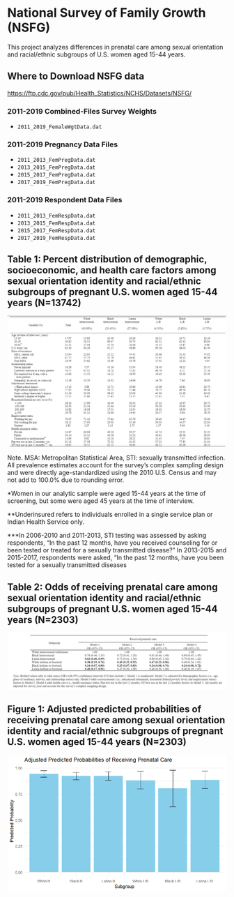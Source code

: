# National Survey of Family Growth (NSFG)

This project analyzes differences in prenatal care among sexual orientation and racial/ethnic subgroups of U.S. women aged 15-44 years.

## Where to Download NSFG data
https://ftp.cdc.gov/pub/Health_Statistics/NCHS/Datasets/NSFG/

### 2011-2019 Combined-Files Survey Weights 
- `2011_2019_FemaleWgtData.dat`

### 2011-2019 Pregnancy Data Files
- `2011_2013_FemPregData.dat`
- `2013_2015_FemPregData.dat`
- `2015_2017_FemPregData.dat`
- `2017_2019_FemPregData.dat`

### 2011-2019 Respondent Data Files
- `2011_2013_FemRespData.dat`
- `2013_2015_FemRespData.dat`
- `2015_2017_FemRespData.dat`
- `2017_2019_FemRespData.dat`

## Table 1: Percent distribution of demographic, socioeconomic, and health care factors among sexual orientation identity and racial/ethnic subgroups of pregnant U.S. women aged 15-44 years (N=13742)
![table1](https://github.com/matt-j-murphy/NSFG/blob/6aa2d93debc86c88e0f81b0db646282d2f73fa33/agenor_table1.png)

Note. MSA: Metropolitan Statistical Area, STI: sexually transmitted infection. All prevalence estimates account for the survey’s complex sampling design and were directly age-standardized using the 2010 U.S. Census and may not add to 100.0% due to rounding error.
  
*Women in our analytic sample were aged 15-44 years at the time of screening, but some were aged 45 years at the time of interview.

**Underinsured refers to individuals enrolled in a single service plan or Indian Health Service only.

***In 2006-2010 and 2011-2013, STI testing was assessed by asking respondents, “In the past 12 months, have you received counseling for or been tested or treated for a sexually transmitted disease?” In 2013-2015 and 2015-2017, respondents were asked, “In the past 12 months, have you been tested for a sexually transmitted diseases

## Table 2: Odds of receiving prenatal care among sexual orientation identity and racial/ethnic subgroups of pregnant U.S. women aged 15-44 years (N=2303)
![table2](https://github.com/matt-j-murphy/NSFG/blob/6aa2d93debc86c88e0f81b0db646282d2f73fa33/agenor_table2.png)

## Figure 1: Adjusted predicted probabilities of receiving prenatal care among sexual orientation identity and racial/ethnic subgroups of pregnant U.S. women aged 15-44 years (N=2303)
![figure](https://github.com/matt-j-murphy/NSFG/blob/6aa2d93debc86c88e0f81b0db646282d2f73fa33/agenor_probabilities)
